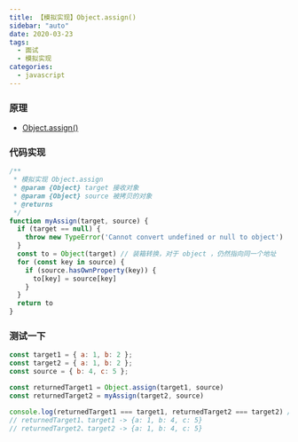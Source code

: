 ```yaml
---
title: 【模拟实现】Object.assign()
sidebar: "auto"
date: 2020-03-23
tags:
  - 面试
  - 模拟实现
categories:
  - javascript
---
```


### 原理

+ [Object.assign()](https://developer.mozilla.org/zh-CN/docs/Web/JavaScript/Reference/Global_Objects/Object/assign)

### 代码实现

```js
/**
 * 模拟实现 Object.assign
 * @param {Object} target 接收对象
 * @param {Object} source 被拷贝的对象
 * @returns 
 */
function myAssign(target, source) {
  if (target == null) {
    throw new TypeError('Cannot convert undefined or null to object')
  }
  const to = Object(target) // 装箱转换，对于 object ，仍然指向同一个地址
  for (const key in source) {
    if (source.hasOwnProperty(key)) {
      to[key] = source[key]
    }
  }
  return to
}
```

### 测试一下

```js
const target1 = { a: 1, b: 2 };
const target2 = { a: 1, b: 2 };
const source = { b: 4, c: 5 };

const returnedTarget1 = Object.assign(target1, source)
const returnedTarget2 = myAssign(target2, source)

console.log(returnedTarget1 === target1, returnedTarget2 === target2) // true true
// returnedTarget1、target1 -> {a: 1, b: 4, c: 5}
// returnedTarget2、target2 -> {a: 1, b: 4, c: 5}
```
